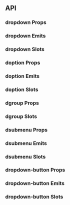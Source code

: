 ## API

### dropdown Props

<field-table :data="dropdownProps"/>

### dropdown Emits

<field-table :data="dropdownEmits" type="emits"/>

### dropdown Slots

<field-table :data="dropdownSlots" type="slots"/>

### doption Props

<field-table :data="doptionProps"/>

### doption Emits

<field-table :data="doptionEmits" type="emits"/>

### doption Slots

<field-table :data="doptionSlots" type="slots"/>

### dgroup Props

<field-table :data="dgroupProps"/>

### dgroup Slots

<field-table :data="dgroupSlots" type="slots"/>

### dsubmenu Props

<field-table :data="dsubmenuProps"/>

### dsubmenu Emits

<field-table :data="dsubmenuEmits" type="emits"/>

### dsubmenu Slots

<field-table :data="dsubmenuSlots" type="slots"/>

### dropdown-button Props

<field-table :data="dropdownButtonProps"/>

### dropdown-button Emits

<field-table :data="dropdownButtonEmits" type="emits"/>

### dropdown-button Slots

<field-table :data="dropdownButtonSlots" type="slots"/>

<script setup>
import { ref } from 'vue'

const dropdownProps = ref([
  {
    name: 'popup-visible (v-model)',
    desc: '弹出框是否可见',
    type: 'boolean',
    value: '-',
  },
  {
    name: 'default-popup-visible',
    desc: '弹出框默认是否可见（非受控模式）',
    type: 'boolean',
    value: 'false',
  },
  {
    name: 'trigger',
    desc: '触发方式',
    type: '\'hover\' | \'click\' | \'focus\' | \'contextMenu\'',
    value: '\'click\'',
  },
  {
    name: 'position',
    desc: '弹出位置',
    type: '\'top\' | \'tl\' | \'tr\' | \'bottom\' | \'bl\' | \'br\'',
    value: '\'bottom\'',
  },
  {
    name: 'popup-container',
    desc: '弹出框的挂载容器',
    type: 'string | HTMLElement',
    value: '-',
  },
  {
    name: 'popup-max-height',
    desc: '弹出框最大高度',
    type: 'boolean | number',
    value: 'true',
  },
  {
    name: 'hide-on-select',
    desc: '是否在用户选择后隐藏弹出框',
    type: 'boolean',
    value: 'true',
  },
  {
    name: 'trigger-props',
    desc: 'trigger的属性',
    type: 'TriggerProps',
    value: '-',
  },
])

const dropdownEmits = ref([
  {
    name: 'popup-visible-change',
    desc: '下拉框显示状态发生改变时触发',
    type: 'visible: boolean',
    value: '-',
  },
  {
    name: 'select',
    desc: '用户选择时触发',
    type: 'value: string | number | Record<string, any> | undefined, \nev: Event',
    value: '-',
  },
])

const dropdownSlots = ref([
  {
    name: 'content',
    desc: '内容',
    type: '-',
    value: '-',
  },
  {
    name: 'footer',
    desc: '页脚',
    type: '-',
    value: '-',
  },
])

const doptionProps = ref([
  {
    name: 'value',
    desc: '选项值',
    type: 'string | number | object',
    value: '-',
  },
  {
    name: 'disabled',
    desc: '是否禁用',
    type: 'boolean',
    value: 'false',
  },
])

const doptionEmits = ref([
  {
    name: 'click',
    desc: '点击按钮时触发',
    type: 'ev: MouseEvent',
    value: '-',
  },
])

const doptionSlots = ref([
  {
    name: 'default',
    desc: '选项内容',
    type: '-',
    value: '-',
  },
  {
    name: 'icon',
    desc: '图标',
    type: '-',
    value: '-',
  },
])

const dgroupProps = ref([
  {
    name: 'title',
    desc: '分组标题',
    type: 'string',
    value: '-',
  },
])

const dgroupSlots = ref([
  {
    name: 'title',
    desc: '分组标题',
    type: '-',
    value: '-',
  },
])

const dsubmenuProps = ref([
  {
    name: 'disabled',
    desc: '是否禁用',
    type: 'boolean',
    value: 'false',
  },
  {
    name: 'trigger',
    desc: '触发方式',
    type: '\'hover\' | \'click\'',
    value: '\'click\'',
  },
  {
    name: 'position',
    desc: '弹出位置',
    type: '\'rt\' | \'lt\'',
    value: '\'rt\'',
  },
  {
    name: 'popup-visible (v-model)',
    desc: '弹出框是否可见',
    type: 'boolean',
    value: '-',
  },
  {
    name: 'default-popup-visible',
    desc: '弹出框默认是否可见（非受控模式）',
    type: 'boolean',
    value: 'false',
  },
  {
    name: 'option-props',
    desc: '自定义选项属性',
    type: 'object',
    value: '-',
  },
  {
    name: 'trigger-props',
    desc: 'trigger的属性',
    type: 'TriggerProps',
    value: '-',
  },
])

const dsubmenuEmits = ref([
  {
    name: 'popup-visible-change',
    desc: '下拉框显示状态发生改变时触发',
    type: 'visible: boolean',
    value: '-',
  },
])

const dsubmenuSlots = ref([
  {
    name: 'icon',
    desc: '图标',
    type: '-',
    value: '-',
  },
  {
    name: 'content',
    desc: '子菜单内容',
    type: '-',
    value: '-',
  },
  {
    name: 'footer',
    desc: '页脚',
    type: '-',
    value: '-',
  },
])

const dropdownButtonProps = ref([
  {
    name: 'popup-visible (v-model)',
    desc: '弹出框是否可见',
    type: 'boolean',
    value: '-',
  },
  {
    name: 'default-popup-visible',
    desc: '弹出框默认是否可见（非受控模式）',
    type: 'boolean',
    value: 'false',
  },
  {
    name: 'trigger',
    desc: '触发方式',
    type: '\'hover\' | \'click\' | \'focus\' | \'contextMenu\'',
    value: '\'click\'',
  },
  {
    name: 'position',
    desc: '弹出位置',
    type: '\'top\' | \'tl\' | \'tr\' | \'bottom\' | \'bl\' | \'br\'',
    value: '\'br\'',
  },
  {
    name: 'popup-container',
    desc: '弹出框的挂载容器',
    type: 'string | HTMLElement',
    value: '-',
  },
  {
    name: 'disabled',
    desc: '是否禁用',
    type: 'boolean',
    value: 'false',
  },
  {
    name: 'type',
    desc: '按钮类型',
    type: 'string',
    value: '-',
  },
  {
    name: 'size',
    desc: '按钮大小',
    type: 'string',
    value: '-',
  },
  {
    name: 'button-props',
    desc: '按钮属性',
    type: 'ButtonProps',
    value: '-',
  },
  {
    name: 'hide-on-select',
    desc: '是否在用户选择后隐藏弹出框',
    type: 'boolean',
    value: 'true',
  },
])

const dropdownButtonEmits = ref([
  {
    name: 'popup-visible-change',
    desc: '下拉框显示状态发生改变时触发',
    type: 'visible: boolean',
    value: '-',
  },
  {
    name: 'click',
    desc: '点击按钮时触发',
    type: 'ev: MouseEvent',
    value: '-',
  },
  {
    name: 'select',
    desc: '用户选择时触发',
    type: 'value: string | number | Record<string, any> | undefined, \nev: Event',
    value: '-',
  },
])

const dropdownButtonSlots = ref([
  {
    name: 'icon',
    desc: '按钮图标',
    type: 'popupVisible: boolean',
    value: '-',
  },
  {
    name: 'content',
    desc: '内容',
    type: '-',
    value: '-',
  },
])
</script>
